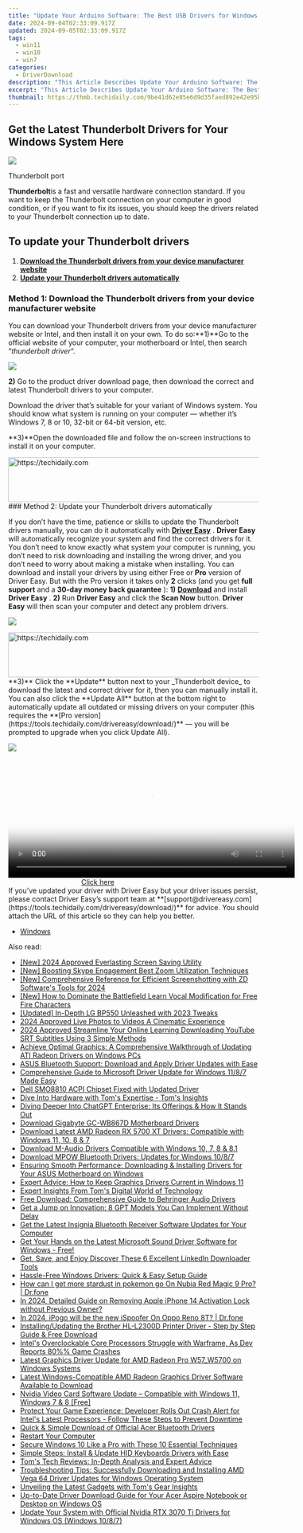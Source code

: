```yaml
---
title: "Update Your Arduino Software: The Best USB Drivers for Windows Systems"
date: 2024-09-04T02:33:09.917Z
updated: 2024-09-05T02:33:09.917Z
tags:
  - win11
  - win10
  - win7
categories:
  - DriverDownload
description: "This Article Describes Update Your Arduino Software: The Best USB Drivers for Windows Systems"
excerpt: "This Article Describes Update Your Arduino Software: The Best USB Drivers for Windows Systems"
thumbnail: https://thmb.techidaily.com/9be41d62e85e6d9d35faed892e42e95be3740ff6798e8e9db724143c55700cdb.png
---
```


## Get the Latest Thunderbolt Drivers for Your Windows System Here

![](https://images.drivereasy.com/wp-content/uploads/2018/06/img_5b29ca92d165c.png)

 Thunderbolt port

**Thunderbolt**is a fast and versatile hardware connection standard. If you want to keep the Thunderbolt connection on your computer in good condition, or if you want to fix its issues, you should keep the drivers related to your Thunderbolt connection up to date.

## To update your Thunderbolt drivers

1. [**Download the Thunderbolt drivers from your device manufacturer website**](https://tools.techidaily.com/drivereasy/download/)
2. [**Update your Thunderbolt drivers automatically**](https://tools.techidaily.com/drivereasy/download/)

### Method 1: Download the Thunderbolt drivers from your device manufacturer website

You can download your Thunderbolt drivers from your device manufacturer website or Intel, and then install it on your own. To do so:**1)**Go to the official website of your computer, your motherboard or Intel, then search “_thunderbolt driver_“.

![](https://images.drivereasy.com/wp-content/uploads/2018/06/img_5b29c6b4ddf40.jpg)

**2)** Go to the product driver download page, then download the correct and latest Thunderbolt drivers to your computer.

 Download the driver that’s suitable for your variant of Windows system. You should know what system is running on your computer — whether it’s Windows 7, 8 or 10, 32-bit or 64-bit version, etc.

**3)**Open the downloaded file and follow the on-screen instructions to install it on your computer.

<!-- affiliate ads begin -->
<a href="https://appsumo.8odi.net/c/5597632/2105874/7443" target="_top" id="2105874">
  <img src="//a.impactradius-go.com/display-ad/7443-2105874" border="0" alt="https://techidaily.com" width="728" height="90"/>
</a>
<img height="0" width="0" src="https://appsumo.8odi.net/i/5597632/2105874/7443" style="position:absolute;visibility:hidden;" border="0" />
<!-- affiliate ads end -->
### Method 2: Update your Thunderbolt drivers automatically

If you don’t have the time, patience or skills to update the Thunderbolt drivers manually, you can do it automatically with [**Driver Easy**](https://tools.techidaily.com/drivereasy/download/) . **Driver Easy**  will automatically recognize your system and find the correct drivers for it. You don’t need to know exactly what system your computer is running, you don’t need to risk downloading and installing the wrong driver, and you don’t need to worry about making a mistake when installing.  You can download and install your drivers by using either Free or **Pro**  version of Driver Easy. But with the Pro version it takes only **2**  clicks (and you get **full support** and a **30-day money back guarantee** ): **1)** [**Download**](https://tools.techidaily.com/drivereasy/download/) and install **Driver Easy** . **2)** Run **Driver Easy** and click the **Scan Now** button. **Driver Easy**  will then scan your computer and detect any problem drivers.

![](https://images.drivereasy.com/wp-content/uploads/2018/06/img_5b1a66b4a3dfe.jpg)

<!-- affiliate ads begin -->
<a href="https://aligracehair.sjv.io/c/5597632/2080347/19272" target="_top" id="2080347">
  <img src="//a.impactradius-go.com/display-ad/19272-2080347" border="0" alt="https://techidaily.com" width="728" height="90"/>
</a>
<img height="0" width="0" src="https://aligracehair.sjv.io/i/5597632/2080347/19272" style="position:absolute;visibility:hidden;" border="0" />
<!-- affiliate ads end -->
**3)**  Click the **Update**  button next to your _Thunderbolt device_ to download the latest and correct driver for it, then you can manually install it. You can also click the **Update All**  button at the bottom right to automatically update all outdated or missing drivers on your computer (this requires the **[Pro version](https://tools.techidaily.com/drivereasy/download/)**  — you will be prompted to upgrade when you click Update All).

![](https://images.drivereasy.com/wp-content/uploads/2018/06/img_5b29c95e8c019.jpg)

<!-- affiliate ads begin -->
<span id="1982499">
					<video width="576" height="240" style="cursor:pointer"
           poster="//a.impactradius-go.com/display-clicktoplayimage/1982499.png"
           onclick="if(!this.playClicked){this.play();this.setAttribute('controls',true);this.playClicked=true;}">
	   <source src="//a.impactradius-go.com/display-ad/22993-1982499">
	   <img src="//a.impactradius-go.com/display-clicktoplayimage/1982499.png" style="border: none; height: 100%; width: 100%; object-fit: contain">
	</video>
	<div style="width:360px;text-align:center"><a href="javascript:window.open(decodeURIComponent('https%3A%2F%2Fhomestyler.sjv.io%2Fc%2F5597632%2F1982499%2F22993'), '_blank');void(0);">Click here</a></div>
</span>
<img height="0" width="0" src="https://imp.pxf.io/i/5597632/1982499/22993" style="position:absolute;visibility:hidden;" border="0" />
<!-- affiliate ads end -->
 If you’ve updated your driver with Driver Easy but your driver issues persist, please contact Driver Easy’s support team at **[support@drivereasy.com](https://tools.techidaily.com/drivereasy/download/)**  for advice. You should attach the URL of this article so they can help you better.

* [Windows](https://tools.techidaily.com/drivereasy/download/)

<ins class="adsbygoogle"
     style="display:block"
     data-ad-format="autorelaxed"
     data-ad-client="ca-pub-7571918770474297"
     data-ad-slot="1223367746"></ins>



<ins class="adsbygoogle"
     style="display:block"
     data-ad-client="ca-pub-7571918770474297"
     data-ad-slot="8358498916"
     data-ad-format="auto"
     data-full-width-responsive="true"></ins>

<span class="atpl-alsoreadstyle">Also read:</span>
<div><ul>
<li><a href="https://screen-activity-recording.techidaily.com/new-2024-approved-everlasting-screen-saving-utility/"><u>[New] 2024 Approved  Everlasting Screen Saving Utility</u></a></li>
<li><a href="https://extra-tips.techidaily.com/new-boosting-skype-engagement-best-zoom-utilization-techniques/"><u>[New] Boosting Skype Engagement  Best Zoom Utilization Techniques</u></a></li>
<li><a href="https://screen-capture.techidaily.com/new-comprehensive-reference-for-efficient-screenshotting-with-zd-softwares-tools-for-2024/"><u>[New] Comprehensive Reference for Efficient Screenshotting with ZD Software's Tools for 2024</u></a></li>
<li><a href="https://some-knowledge.techidaily.com/new-how-to-dominate-the-battlefield-learn-vocal-modification-for-free-fire-characters/"><u>[New] How to Dominate the Battlefield  Learn Vocal Modification for Free Fire Characters</u></a></li>
<li><a href="https://some-techniques.techidaily.com/updated-in-depth-lg-bp550-unleashed-with-2023-tweaks/"><u>[Updated] In-Depth  LG BP550 Unleashed with 2023 Tweaks</u></a></li>
<li><a href="https://extra-support.techidaily.com/2024-approved-live-photos-to-videos-a-cinematic-experience/"><u>2024 Approved  Live Photos to Videos  A Cinematic Experience</u></a></li>
<li><a href="https://some-approaches.techidaily.com/2024-approved-streamline-your-online-learning-downloading-youtube-srt-subtitles-using-3-simple-methods/"><u>2024 Approved  Streamline Your Online Learning  Downloading YouTube SRT Subtitles Using 3 Simple Methods</u></a></li>
<li><a href="https://hardware-help.techidaily.com/achieve-optimal-graphics-a-comprehensive-walkthrough-of-updating-ati-radeon-drivers-on-windows-pcs/"><u>Achieve Optimal Graphics: A Comprehensive Walkthrough of Updating ATI Radeon Drivers on Windows PCs</u></a></li>
<li><a href="https://hardware-help.techidaily.com/asus-bluetooth-support-download-and-apply-driver-updates-with-ease/"><u>ASUS Bluetooth Support: Download and Apply Driver Updates with Ease</u></a></li>
<li><a href="https://hardware-help.techidaily.com/1722969783470-comprehensive-guide-to-microsoft-driver-update-for-windows-1187-made-easy/"><u>Comprehensive Guide to Microsoft Driver Update for Windows 11/8/7 Made Easy</u></a></li>
<li><a href="https://hardware-help.techidaily.com/dell-smo8810-acpi-chipset-fixed-with-updated-driver/"><u>Dell SMO8810 ACPI Chipset Fixed with Updated Driver</u></a></li>
<li><a href="https://hardware-help.techidaily.com/dive-into-hardware-with-toms-expertise-toms-insights/"><u>Dive Into Hardware with Tom's Expertise - Tom's Insights</u></a></li>
<li><a href="https://tech-hub.techidaily.com/diving-deeper-into-chatgpt-enterprise-its-offerings-and-how-it-stands-out/"><u>Diving Deeper Into ChatGPT Enterprise: Its Offerings & How It Stands Out</u></a></li>
<li><a href="https://win-amazing.techidaily.com/download-gigabyte-gc-wb867d-motherboard-drivers/"><u>Download Gigabyte GC-WB867D Motherboard Drivers</u></a></li>
<li><a href="https://hardware-help.techidaily.com/download-latest-amd-radeon-rx-5700-xt-drivers-compatible-with-windows-11-10-8-and-7/"><u>Download Latest AMD Radeon RX 5700 XT Drivers: Compatible with Windows 11, 10, 8 & 7</u></a></li>
<li><a href="https://hardware-help.techidaily.com/download-m-audio-drivers-compatible-with-windows-10-7-8-and-81/"><u>Download M-Audio Drivers Compatible with Windows 10, 7, 8 & 8.1</u></a></li>
<li><a href="https://hardware-help.techidaily.com/download-mpow-bluetooth-drivers-updates-for-windows-1087/"><u>Download MPOW Bluetooth Drivers: Updates for Windows 10/8/7</u></a></li>
<li><a href="https://hardware-help.techidaily.com/ensuring-smooth-performance-downloading-and-installing-drivers-for-your-asus-motherboard-on-windows/"><u>Ensuring Smooth Performance: Downloading & Installing Drivers for Your ASUS Motherboard on Windows</u></a></li>
<li><a href="https://hardware-help.techidaily.com/expert-advice-how-to-keep-graphics-drivers-current-in-windows-11/"><u>Expert Advice: How to Keep Graphics Drivers Current in Windows 11</u></a></li>
<li><a href="https://hardware-help.techidaily.com/expert-insights-from-toms-digital-world-of-technology/"><u>Expert Insights From Tom's Digital World of Technology</u></a></li>
<li><a href="https://hardware-help.techidaily.com/free-download-comprehensive-guide-to-behringer-audio-drivers/"><u>Free Download: Comprehensive Guide to Behringer Audio Drivers</u></a></li>
<li><a href="https://tech-hub.techidaily.com/get-a-jump-on-innovation-8-gpt-models-you-can-implement-without-delay/"><u>Get a Jump on Innovation: 8 GPT Models You Can Implement Without Delay</u></a></li>
<li><a href="https://hardware-help.techidaily.com/get-the-latest-insignia-bluetooth-receiver-software-updates-for-your-computer/"><u>Get the Latest Insignia Bluetooth Receiver Software Updates for Your Computer</u></a></li>
<li><a href="https://hardware-help.techidaily.com/1722964572002-get-your-hands-on-the-latest-microsoft-sound-driver-software-for-windows-free/"><u>Get Your Hands on the Latest Microsoft Sound Driver Software for Windows - Free!</u></a></li>
<li><a href="https://extra-tips.techidaily.com/get-save-and-enjoy-discover-these-6-excellent-linkedin-downloader-tools/"><u>Get, Save, and Enjoy  Discover These 6 Excellent LinkedIn Downloader Tools</u></a></li>
<li><a href="https://hardware-help.techidaily.com/hassle-free-windows-drivers-quick-and-easy-setup-guide/"><u>Hassle-Free Windows Drivers: Quick & Easy Setup Guide</u></a></li>
<li><a href="https://pokemon-go-android.techidaily.com/how-can-i-get-more-stardust-in-pokemon-go-on-nubia-red-magic-9-pro-drfone-by-drfone-virtual-android/"><u>How can I get more stardust in pokemon go On Nubia Red Magic 9 Pro? | Dr.fone</u></a></li>
<li><a href="https://apple-account.techidaily.com/in-2024-detailed-guide-on-removing-apple-iphone-14-activation-lock-without-previous-owner-by-drfone-ios/"><u>In 2024, Detailed Guide on Removing Apple iPhone 14 Activation Lock without Previous Owner?</u></a></li>
<li><a href="https://android-pokemon-go.techidaily.com/in-2024-ipogo-will-be-the-new-ispoofer-on-oppo-reno-8t-drfone-by-drfone-virtual-android/"><u>In 2024, iPogo will be the new iSpoofer On Oppo Reno 8T? | Dr.fone</u></a></li>
<li><a href="https://hardware-help.techidaily.com/installingupdating-the-brother-hl-l2300d-printer-driver-step-by-step-guide-and-free-download/"><u>Installing/Updating the Brother HL-L2300D Printer Driver - Step by Step Guide & Free Download</u></a></li>
<li><a href="https://hardware-help.techidaily.com/intels-overclockable-core-processors-struggle-with-warframe-as-dev-reports-80-game-crashes/"><u>Intel's Overclockable Core Processors Struggle with Warframe, As Dev Reports 80%% Game Crashes</u></a></li>
<li><a href="https://hardware-help.techidaily.com/latest-graphics-driver-update-for-amd-radeon-pro-w57w5700-on-windows-systems/"><u>Latest Graphics Driver Update for AMD Radeon Pro W57_W5700 on Windows Systems</u></a></li>
<li><a href="https://hardware-help.techidaily.com/latest-windows-compatible-amd-radeon-graphics-driver-software-available-to-download/"><u>Latest Windows-Compatible AMD Radeon Graphics Driver Software Available to Download</u></a></li>
<li><a href="https://hardware-help.techidaily.com/nvidia-video-card-software-update-compatible-with-windows-11-windows-7-and-8-free/"><u>Nvidia Video Card Software Update – Compatible with Windows 11, Windows 7 & 8 [Free]</u></a></li>
<li><a href="https://hardware-help.techidaily.com/protect-your-game-experience-developer-rolls-out-crash-alert-for-intels-latest-processors-follow-these-steps-to-prevent-downtime/"><u>Protect Your Game Experience: Developer Rolls Out Crash Alert for Intel's Latest Processors - Follow These Steps to Prevent Downtime</u></a></li>
<li><a href="https://hardware-help.techidaily.com/quick-and-simple-download-of-official-acer-bluetooth-drivers/"><u>Quick & Simple Download of Official Acer Bluetooth Drivers</u></a></li>
<li><a href="https://common-error.techidaily.com/restart-your-computer/"><u>Restart Your Computer</u></a></li>
<li><a href="https://techtrends.techidaily.com/secure-windows-10-like-a-pro-with-these-10-essential-techniques/"><u>Secure Windows 10 Like a Pro with These 10 Essential Techniques</u></a></li>
<li><a href="https://hardware-help.techidaily.com/simple-steps-install-and-update-hid-keyboards-drivers-with-ease/"><u>Simple Steps: Install & Update HID Keyboards Drivers with Ease</u></a></li>
<li><a href="https://hardware-help.techidaily.com/toms-tech-reviews-in-depth-analysis-and-expert-advice/"><u>Tom's Tech Reviews: In-Depth Analysis and Expert Advice</u></a></li>
<li><a href="https://hardware-help.techidaily.com/troubleshooting-tips-successfully-downloading-and-installing-amd-vega-64-driver-updates-for-windows-operating-system/"><u>Troubleshooting Tips: Successfully Downloading and Installing AMD Vega 64 Driver Updates for Windows Operating System</u></a></li>
<li><a href="https://hardware-help.techidaily.com/unveiling-the-latest-gadgets-with-toms-gear-insights/"><u>Unveiling the Latest Gadgets with Tom's Gear Insights</u></a></li>
<li><a href="https://hardware-help.techidaily.com/up-to-date-driver-download-guide-for-your-acer-aspire-notebook-or-desktop-on-windows-os/"><u>Up-to-Date Driver Download Guide for Your Acer Aspire Notebook or Desktop on Windows OS</u></a></li>
<li><a href="https://hardware-help.techidaily.com/update-your-system-with-official-nvidia-rtx-3070-ti-drivers-for-windows-os-windows-1087/"><u>Update Your System with Official Nvidia RTX 3070 Ti Drivers for Windows OS (Windows 10/8/7)</u></a></li>
</ul></div>
